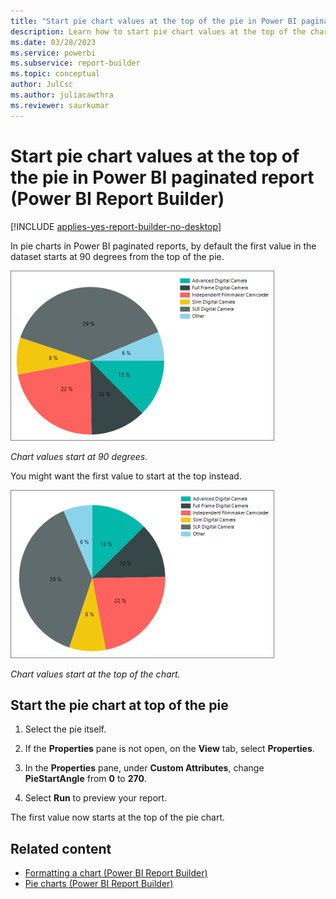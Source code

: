 ```yaml
---
title: "Start pie chart values at the top of the pie in Power BI paginated report | Microsoft Docs"
description: Learn how to start pie chart values at the top of the chart in a Power BI paginated report rather than the default 90 degrees from the top.  
ms.date: 03/28/2023
ms.service: powerbi
ms.subservice: report-builder
ms.topic: conceptual
author: JulCsc
ms.author: juliacawthra
ms.reviewer: saurkumar
---
```

# Start pie chart values at the top of the pie in Power BI paginated report (Power BI Report Builder)

[!INCLUDE [applies-yes-report-builder-no-desktop](../../../includes/applies-yes-report-builder-no-desktop.md)]

In pie charts in Power BI paginated reports, by default the first value in the dataset starts at 90 degrees from the top of the pie. 

![Screenshot of a Power BI Report Builder pie chart with the dataset starting at 90 degrees.](media/paginated-reports-visualizations/report-builder-pie-chart-start-at-90.png)

*Chart values start at 90 degrees.*

You might want the first value to start at the top instead.

![Screenshot of a Report Builder pie chart with the dataset starting at the top.](media/paginated-reports-visualizations/report-builder-pie-chart-start-at-top.png)

*Chart values start at the top of the chart.*
  
## Start the pie chart at top of the pie  
  
1. Select the pie itself.  

1. If the **Properties** pane is not open, on the **View** tab, select **Properties**.  

1. In the **Properties** pane, under **Custom Attributes**, change **PieStartAngle** from **0** to **270**.  
  
1. Select **Run** to preview your report.  
  
 The first value now starts at the top of the pie chart.  
  
## Related content

- [Formatting a chart &#40;Power BI Report Builder&#41;](formatting-chart-report-builder.md)
- [Pie charts &#40;Power BI Report Builder&#41;](/sql/reporting-services/report-design/pie-charts-report-builder-and-ssrs)  
  
  
